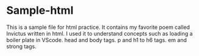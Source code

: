 # Sample-html
This is a sample file for html practice.
It contains my favorite poem called Invictus written in html.
I used it to understand concepts such as loading a boiler plate in VScode.
head and body tags. 
p and h1 to h6 tags.
em and strong tags.
